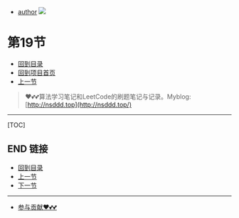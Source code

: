 + [author](https://github.com/3293172751)
<a href="https://github.com/3293172751" target="_blank"><img src="https://img.shields.io/badge/Github-xiongxinwei-inactive?style=social&logo=github"></a></p>
# 第19节
+ [回到目录](../README.md)
+ [回到项目首页](../../README.md)
+ [上一节](18.md)
> ❤️💕💕算法学习笔记和LeetCode的刷题笔记与记录。Myblog:[http://nsddd.top](http://nsddd.top/)
---
[TOC]





## END 链接
+ [回到目录](../README.md)
+ [上一节](18.md)
+ [下一节](20.md)
---
+ [参与贡献❤️💕💕](https://github.com/3293172751/Block_Chain/blob/master/Git/git-contributor.md)